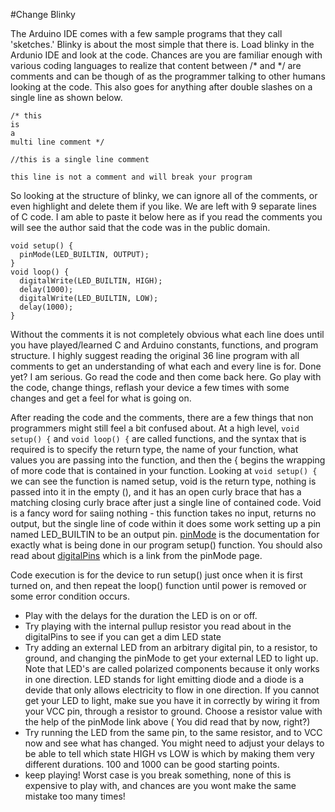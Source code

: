 #Change Blinky

The Arduino IDE comes with a few sample programs that they call 'sketches.'  Blinky is about the most simple that there is.  Load blinky in the Ardunio IDE and look at the code.  Chances are you are familiar enough with various coding languages to realize that content between /*  and */ are comments and can be though of as the programmer talking to other humans looking at the code.  This also goes for anything after double slashes on a single line as shown below.
```
/* this
is 
a
multi line comment */

//this is a single line comment

this line is not a comment and will break your program
```

So looking at the structure of blinky, we can ignore all of the comments, or even highlight and delete them if you like.  We are left with 9 separate lines of C code. I am able to paste it below here as if you read the comments you will see the author said that the code was in the public domain.
```
void setup() {
  pinMode(LED_BUILTIN, OUTPUT);
}
void loop() {
  digitalWrite(LED_BUILTIN, HIGH);  
  delay(1000);                       
  digitalWrite(LED_BUILTIN, LOW);    
  delay(1000);                        
}
```
Without the comments it is not completely obvious what each line does until you have played/learned C and Arduino constants, functions, and program structure.  I highly suggest reading the original 36 line program with all comments to get an understanding of what each and every line is for.  Done yet? I am serious. Go read the code and then come back here.  Go play with the code, change things, reflash your device a few times with some changes and get a feel for what is going on.

After reading the code and the comments, there are a few things that non programmers might still feel a bit confused about.  At a high level, `void setup() {` and `void loop() {` are called functions, and the syntax that is required is to specify the return type, the name of your function, what values you are passing into the function, and then the { begins the wrapping of more code that is contained in your function.  Looking at `void setup() {` we can see the function is named setup, void is the return type, nothing is passed into it in the empty (), and it has an open curly brace that has a matching closing curly brace after just a single line of contained code.  Void is a fancy word for saiing nothing - this function takes no input, returns no output, but the single line of code within it does some work setting up a pin named LED_BUILTIN to be an output pin. 
[pinMode](https://www.arduino.cc/en/Reference/PinMode) is the documentation for exactly what is being done in our program setup() function.  You should also read about [digitalPins](https://www.arduino.cc/en/Tutorial/DigitalPins) which is a link from the pinMode page.

Code execution is for the device to run setup() just once when it is first turned on, and then repeat the loop() function until power is removed or some error condition occurs. 

* Play with the delays for the duration the LED is on or off.  
* Try playing with the internal pullup resistor you read about in the digitalPins to see if you can get a dim LED state
* Try adding an external LED from an arbitrary digital pin, to a resistor, to ground, and changing the pinMode to get your external LED to light up.  Note that LED's are called polarized components because it only works in one direction. LED stands for light emitting diode and a diode is a devide that only allows electricity to flow in one direction.  If you cannot get your LED to light, make sue you have it in correctly by wiring it from your VCC pin, through a resistor to ground. Choose a resistor value with the help of the pinMode link above ( You did read that by now, right?)
* Try running the LED from the same pin, to the same resistor, and to VCC now and see what has changed.  You might need to adjust your delays to be able to tell which state HIGH vs LOW is which by making them very different durations. 100 and 1000 can be good starting points.
* keep playing! Worst case is you break something, none of this is expensive to play with, and chances are you wont make the same mistake too many times!

